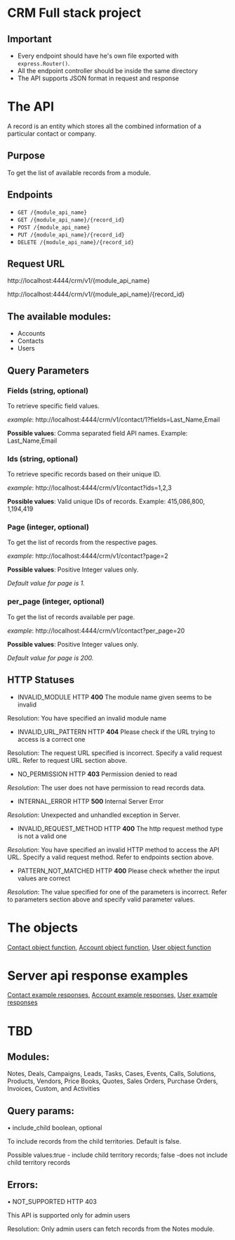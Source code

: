 # CRM Full stack project
## Important
-   Every endpoint should have he's own file exported with `express.Router()`.
-	All the endpoint controller should be inside the same directory
-	The API supports JSON format in request and response


# The API
A record is an entity which stores all the combined information of a particular contact or company.


## Purpose
To get the list of available records from a module.


## Endpoints
* `GET /{module_api_name}`
* `GET /{module_api_name}/{record_id}`
* `POST /{module_api_name}`
* `PUT /{module_api_name}/{record_id}`
* `DELETE /{module_api_name}/{record_id}`


## Request URL
http://localhost:4444/crm/v1/{module_api_name}

http://localhost:4444/crm/v1/{module_api_name}/{record_id}


## The available modules:
-	Accounts
-	Contacts
-	Users


## Query Parameters

### Fields (string, optional)
To retrieve specific field values.

*example*: http://localhost:4444/crm/v1/contact/1?fields=Last_Name,Email 

**Possible values**: Comma separated field API names. Example: Last_Name,Email


### Ids (string, optional)
To retrieve specific records based on their unique ID.

*example*: http://localhost:4444/crm/v1/contact?ids=1,2,3

**Possible values**: Valid unique IDs of records. Example:  415,086,800, 1,194,419


### Page (integer, optional)
To get the list of records from the respective pages.

*example*: http://localhost:4444/crm/v1/contact?page=2

**Possible values**: Positive Integer values only.

*Default value for page is 1.*


### per_page (integer, optional)
To get the list of records available per page.

*example*: http://localhost:4444/crm/v1/contact?per_page=20

**Possible values**: Positive Integer values only.

*Default value for page is 200.*


## HTTP Statuses
* INVALID_MODULE HTTP **400**
The module name given seems to be invalid

Resolution: You have specified an invalid module name 


* INVALID_URL_PATTERN HTTP **404**
Please check if the URL trying to access is a correct one

Resolution: The request URL specified is incorrect. Specify a valid request URL. Refer to request URL section above.


* NO_PERMISSION HTTP **403**
Permission denied to read

*Resolution*: The user does not have permission to read records data.


* INTERNAL_ERROR HTTP **500**
Internal Server Error

*Resolution*: Unexpected and unhandled exception in Server.


* INVALID_REQUEST_METHOD HTTP **400**
The http request method type is not a valid one

*Resolution*: You have specified an invalid HTTP method to access the API URL. Specify a valid request method. Refer to endpoints section above.


* PATTERN_NOT_MATCHED HTTP **400**
Please check whether the input values are correct

*Resolution*: The value specified for one of the parameters is incorrect. Refer to parameters section above and specify valid parameter values.




# The objects
[Contact object function](Models/contact.js), [Account object function](Models/contact.js), [User object function](Models/user.js)



# Server api response examples

[Contact example responses](example-responses/contact.json), [Account example responses](example-responses/account.json), [User example responses](example-responses/user.json)




# TBD

## Modules:

Notes, Deals, Campaigns, Leads, Tasks, Cases, Events, Calls, Solutions, Products, Vendors, Price Books, Quotes, Sales Orders, Purchase Orders, Invoices, Custom, and Activities

## Query params:

•	include_child boolean, optional

To include records from the child territories. Default is false.

Possible values:true - include child territory records; false -does not include child territory records


## Errors:
•	NOT_SUPPORTED HTTP 403

This API is supported only for admin users

Resolution: Only admin users can fetch records from the Notes module.

